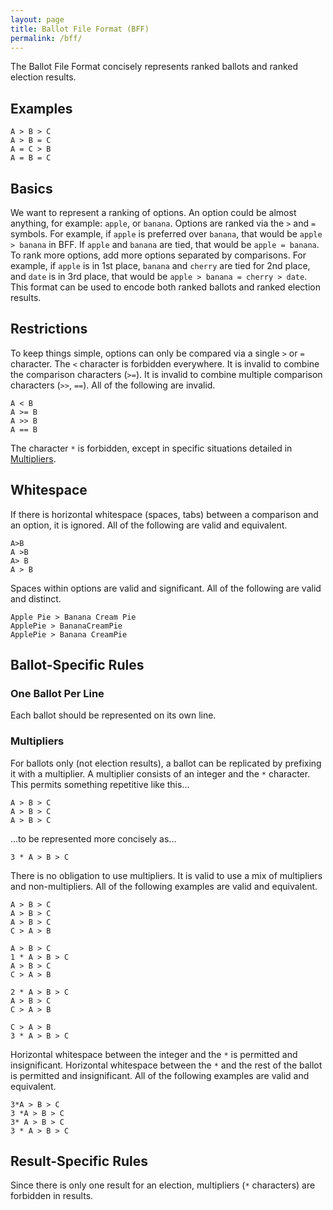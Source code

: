 ```yaml
---
layout: page
title: Ballot File Format (BFF)
permalink: /bff/
---
```


The Ballot File Format concisely represents ranked ballots and ranked election results.

## Examples
```
A > B > C
A > B = C
A = C > B
A = B = C
```

## Basics
We want to represent a ranking of options. An option could be almost anything, for example: `apple`, or `banana`. Options are ranked via the `>` and `=` symbols. For example, if `apple` is preferred over `banana`, that would be `apple > banana` in BFF. If `apple` and `banana` are tied, that would be `apple = banana`. To rank more options, add more options separated by comparisons. For example, if `apple` is in 1st place, `banana` and `cherry` are tied for 2nd place, and `date` is in 3rd place, that would be `apple > banana = cherry > date`. This format can be used to encode both ranked ballots and ranked election results.

## Restrictions
To keep things simple, options can only be compared via a single `>` or `=` character. The `<` character is forbidden everywhere. It is invalid to combine the comparison characters (`>=`). It is invalid to combine multiple comparison characters (`>>`, `==`). All of the following are invalid.
```
A < B
A >= B
A >> B
A == B
```

The character `*` is forbidden, except in specific situations detailed in [Multipliers](#multipliers).

## Whitespace
If there is horizontal whitespace (spaces, tabs) between a comparison and an option, it is ignored. All of the following are valid and equivalent.
```
A>B
A >B
A> B
A > B
```

Spaces within options are valid and significant. All of the following are valid and distinct.
```
Apple Pie > Banana Cream Pie
ApplePie > BananaCreamPie
ApplePie > Banana CreamPie
```

## Ballot-Specific Rules
### One Ballot Per Line
Each ballot should be represented on its own line.

### Multipliers
For ballots only (not election results), a ballot can be replicated by prefixing it with a multiplier. A multiplier consists of an integer and the `*` character. This permits something repetitive like this...

```
A > B > C
A > B > C
A > B > C
```
...to be represented more concisely as...
```
3 * A > B > C
```

There is no obligation to use multipliers. It is valid to use a mix of multipliers and non-multipliers. All of the following examples are valid and equivalent.

```
A > B > C
A > B > C
A > B > C
C > A > B
```

```
A > B > C
1 * A > B > C
A > B > C
C > A > B
```

```
2 * A > B > C
A > B > C
C > A > B
```

```
C > A > B
3 * A > B > C
```

Horizontal whitespace between the integer and the `*` is permitted and insignificant. Horizontal whitespace between the `*` and the rest of the ballot is permitted and insignificant. All of the following examples are valid and equivalent.

```
3*A > B > C
3 *A > B > C
3* A > B > C
3 * A > B > C
```

## Result-Specific Rules
Since there is only one result for an election, multipliers (`*` characters) are forbidden in results.
